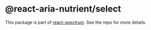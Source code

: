 # @react-aria-nutrient/select

This package is part of [react-spectrum](https://github.com/adobe/react-spectrum). See the repo for more details.
